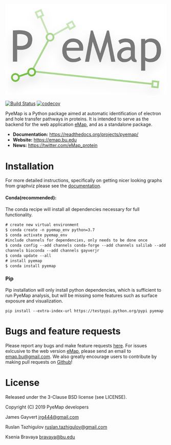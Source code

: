 <div align="left">
  <img src="https://github.com/gayverjr/pyemap/blob/master/docs/logo/pyemap_logo.png">
</div>

[![Build Status](https://travis-ci.org/gayverjr/pyemap.svg?branch=master)](https://travis-ci.org/gayverjr/pyemap) [![codecov](https://codecov.io/gh/gayverjr/pyemap/branch/master/graph/badge.svg)](https://codecov.io/gh/gayverjr/pyemap/branch/master)

PyeMap is a Python package aimed at automatic identification of electron and hole transfer pathways in proteins. It is intended to serve as the backend for the web application [eMap](https://emap.bu.edu), and as a standalone package.

- **Documentation:** https://readthedocs.org/projects/pyemap/ 
- **Website:** https://emap.bu.edu
- **News:** https://twitter.com/eMap_protein
# Installation
For more detailed instructions, specifically on getting nicer looking graphs from graphviz please see the [documentation](https://readthedocs.org/projects/pyemap/).
#### Conda(recommended):
The conda recipe will install all dependencies necessary for full functionality.
```
# create new virtual environment
$ conda create -n pyemap_env python=3.7
$ conda activate pyemap_env
#include channels for dependencies, only needs to be done once
$ conda config --add channels conda-forge --add channels salilab --add channels bioconda --add channels gayverjr
$ conda update --all
# install pyemap
$ conda install pyemap
```

### Pip
Pip installation will only install python dependencies, which is sufficient to run PyeMap analysis, but will be missing some features such as surface exposure and visualization. 
```
pip install --extra-index-url https://testpypi.python.org/pypi pyemap
```
# Bugs and feature requests
Please report any bugs and make feature requests [here](https://github.com/gayverjr/pyemap/issues). For issues exlcusive to the web version [eMap](https:emap.bu.edu), please send an email to <emap.bu@gmail.com>. We also greatly encourage users to contribute by making pull requests on [Github](https://github.com/gayverjr/pyemap)!
 
# License
Released under the 3-Clause BSD license (see LICENSE).

Copyright (C) 2019 PyeMap developers

James Gayvert <jrg444@gmail.com>

Ruslan Tazhigulov <ruslan.tazhigulov@gmail.com>

Ksenia Bravaya <bravaya@bu.edu>




